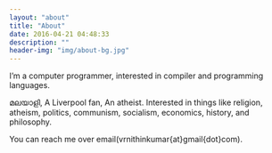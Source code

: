 ```yaml
---
layout: "about"
title: "About"
date: 2016-04-21 04:48:33
description: ""
header-img: "img/about-bg.jpg"
---
```

I’m a computer programmer, interested in compiler and programming languages.

മലയാളി, A Liverpool fan, An atheist. Interested in things like religion, atheism, politics, communism, socialism, economics, history, and philosophy.

You can reach me over email(vrnithinkumar{at}gmail{dot}com).